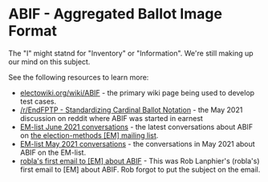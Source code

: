 # ABIF - Aggregated Ballot Image Format

The "I" might statnd for "Inventory" or "Information".  We're still making up our mind on this subject.

See the following resources to learn more:

* [electowiki.org/wiki/ABIF](https://electowiki.org/wiki/ABIF) - the primary wiki page being used to develop test cases.
* [/r/EndFPTP - Standardizing Cardinal Ballot Notation](https://www.reddit.com/r/EndFPTP/comments/nkm2cd/standardizing_cardinal_ballot_notation/) - the May 2021 discussion on reddit where ABIF was started in earnest
* [EM-list June 2021 conversations](http://lists.electorama.com/pipermail/election-methods-electorama.com/2021-June/date.html) - the latest conversations about ABIF on [the election-methods [EM] mailing list](https://electorama.com/em).
* [EM-list May 2021 conversations](http://lists.electorama.com/pipermail/election-methods-electorama.com/2021-May/thread.html#2789) - the conversations in May 2021 about ABIF on the EM-list.
* [robla's first email to [EM] about ABIF](http://lists.electorama.com/pipermail/election-methods-electorama.com/2021-May/002788.html) - This was Rob Lanphier's (robla's) first email to [EM] about ABIF.  Rob forgot to put the subject on the email.
